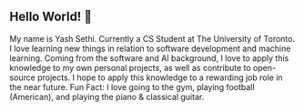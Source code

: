 ## Hello World! 👋

<!--
**sahibsethi17/sahibsethi17** is a ✨ _special_ ✨ repository because its `README.md` (this file) appears on your GitHub profile.

Here are some ideas to get you started:

- 🔭 I’m currently working on ...
- 🌱 I’m currently learning ...
- 👯 I’m looking to collaborate on ...
- 🤔 I’m looking for help with ...
- 💬 Ask me about ...
- 📫 How to reach me: ...
- 😄 Pronouns: ...
- ⚡ Fun fact: ...
-->

My name is Yash Sethi. Currently a CS Student at The University of Toronto. I love learning new things in relation to software development and machine learning. Coming from the software and AI background, I love to apply this knowledge to my own personal projects, as well as contribute to open-source projects. I hope to apply this knowledge to a rewarding job role in the near future. Fun Fact: I love going to the gym, playing football (American), and playing the piano & classical guitar.
